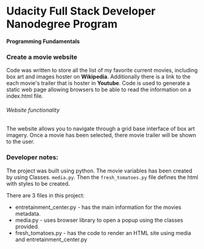 # Udacity Full Stack Developer Nanodegree Program
#### Programming Fundamentals
### Create a movie website
Code was written to store all the list of my favorite current movies, including box art and images hoster on **Wikipedia**. Additionally there is a link to the each movie's trailer that is hoster in **Youtube**. Code is used to generate a static web page allowing browsers to be able to read the information on a index.html file.

###### Website functionality
The website allows you to navigate through a grid base interface of box art imagery. Once a movie has been selected, there movie trailer will be shown to the user.

### Developer notes:
The project was built using python.
The movie variables has been created by using Classes.  ```media.py```.
Then the ```fresh_tomatoes.py``` file defines the html with styles to be created.

There are 3 files in this project:
 - entretainment_center.py - has the main information for the movies metadata.
 - media.py -  uses browser library to open a popup using the classes provided.
 - fresh_tomatoes.py - has the code to render an HTML site using media and entretainment_center.py
